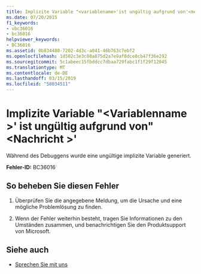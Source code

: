 ```yaml
---
title: Implizite Variable "<variablename>'ist ungültig aufgrund von'<message>"
ms.date: 07/20/2015
f1_keywords:
- vbc36016
- bc36016
helpviewer_keywords:
- BC36016
ms.assetid: 0b834480-7202-4d3c-a841-46b763c7ebf2
ms.openlocfilehash: 1d502c3e3c08a875d2a7e9af8dce8cb47f36e292
ms.sourcegitcommit: 5c1abeec15fbddcc7dbaa729fabc1f1f29f12045
ms.translationtype: MT
ms.contentlocale: de-DE
ms.lasthandoff: 03/15/2019
ms.locfileid: "58034511"
---
```

# <a name="implicit-variable-variablename-is-invalid-because-of-message"></a>Implizite Variable "\<Variablenname >' ist ungültig aufgrund von"\<Nachricht >'
Während des Debuggens wurde eine ungültige implizite Variable generiert.  
  
 **Fehler-ID:** BC36016  
  
## <a name="to-correct-this-error"></a>So beheben Sie diesen Fehler  
  
1.  Überprüfen Sie die angegebene Meldung, um die Ursache und eine mögliche Problemlösung zu finden.  
  
2.  Wenn der Fehler weiterhin besteht, tragen Sie Informationen zu den Umständen zusammen, und benachrichtigen Sie den Produktsupport von Microsoft.  
  
## <a name="see-also"></a>Siehe auch

- [Sprechen Sie mit uns](/visualstudio/ide/talk-to-us)
